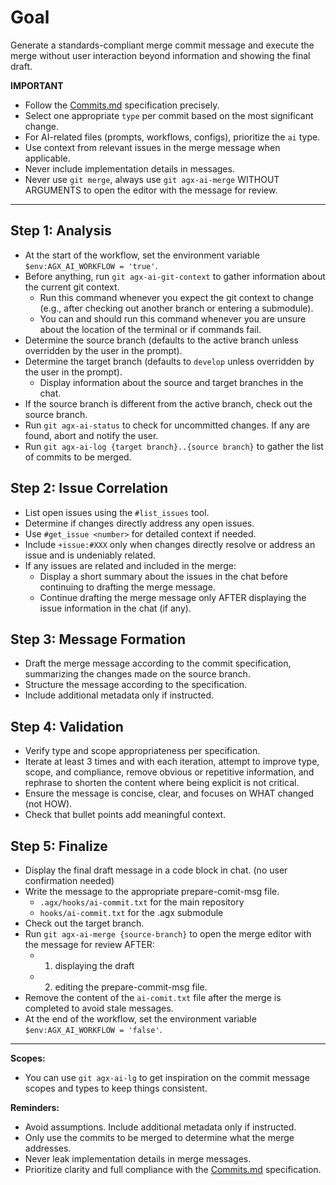 # Goal
Generate a standards-compliant merge commit message and execute the merge without user interaction beyond information and showing the final draft.

**IMPORTANT**
- Follow the [Commits.md](../docs/conventions/Commits.md) specification precisely.
- Select one appropriate `type` per commit based on the most significant change.
- For AI-related files (prompts, workflows, configs), prioritize the `ai` type.
- Use context from relevant issues in the merge message when applicable.
- Never include implementation details in messages.
- Never use `git merge`, always use `git agx-ai-merge` WITHOUT ARGUMENTS to open the editor with the message for review.

---

## Step 1: Analysis
- At the start of the workflow, set the environment variable `$env:AGX_AI_WORKFLOW = 'true'`.
- Before anything, run `git agx-ai-git-context` to gather information about the current git context.
  - Run this command whenever you expect the git context to change (e.g., after checking out another branch or entering a submodule).
  - You can and should run this command whenever you are unsure about the location of the terminal or if commands fail.
- Determine the source branch (defaults to the active branch unless overridden by the user in the prompt).
- Determine the target branch (defaults to `develop` unless overridden by the user in the prompt).
  - Display information about the source and target branches in the chat.
- If the source branch is different from the active branch, check out the source branch.
- Run `git agx-ai-status` to check for uncommitted changes. If any are found, abort and notify the user.
- Run `git agx-ai-log {target branch}..{source branch}` to gather the list of commits to be merged.

## Step 2: Issue Correlation
- List open issues using the `#list_issues` tool.
- Determine if changes directly address any open issues.
- Use `#get_issue <number>` for detailed context if needed.
- Include `+issue:#XXX` only when changes directly resolve or address an issue and is undeniably related.
- If any issues are related and included in the merge:
  - Display a short summary about the issues in the chat before continuing to drafting the merge message.
  - Continue drafting the merge message only AFTER displaying the issue information in the chat (if any).

## Step 3: Message Formation
- Draft the merge message according to the commit specification, summarizing the changes made on the source branch.
- Structure the message according to the specification.
- Include additional metadata only if instructed.

## Step 4: Validation
- Verify type and scope appropriateness per specification.
- Iterate at least 3 times and with each iteration, attempt to improve type, scope, and compliance,
remove obvious or repetitive information, and rephrase to shorten the content where being explicit is not critical.
- Ensure the message is concise, clear, and focuses on WHAT changed (not HOW).
- Check that bullet points add meaningful context.

## Step 5: Finalize
- Display the final draft message in a code block in chat. (no user confirmation needed)
- Write the message to the appropriate prepare-comit-msg file.
    - `.agx/hooks/ai-commit.txt` for the main repository
    - `hooks/ai-commit.txt` for the .agx submodule
- Check out the target branch.
- Run `git agx-ai-merge {source-branch}` to open the merge editor with the message for review AFTER:
    - 1. displaying the draft
    - 2. editing the prepare-commit-msg file.
- Remove the content of the `ai-comit.txt` file after the merge is completed to avoid stale messages.
- At the end of the workflow, set the environment variable `$env:AGX_AI_WORKFLOW = 'false'`.

---

**Scopes:**
- You can use `git agx-ai-lg` to get inspiration on the commit message scopes and types to keep things consistent.

**Reminders:**
- Avoid assumptions. Include additional metadata only if instructed.
- Only use the commits to be merged to determine what the merge addresses.
- Never leak implementation details in merge messages.
- Prioritize clarity and full compliance with the [Commits.md](../../.agx/docs/conventions/Commits.md) specification.
